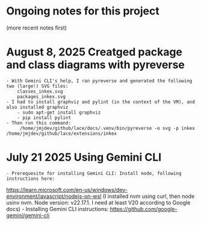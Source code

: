 # Ongoing notes for this project
(more recent notes first)

# August 8, 2025 Creatged package and class diagrams with pyreverse
    - With Gemini CLI's help, I ran pyreverse and generated the following two (large!) SVG files:
        classes_inkex.svg
        packages_inkex.svg
    - I had to install graphviz and pylint (in the context of the VM), and also installed graphviz
        - sudo apt-get install graphviz
        - pip install pylint
    - Then run this command:
         /home/jmjdev/github/lace/docs/.venv/bin/pyreverse -o svg -p inkex /home/jmjdev/github/lace/extensions/inkex

# July 21 2025 Using Gemini CLI
    - Prerequesite for installing Gemini CLI: Install node, following instructions here:
https://learn.microsoft.com/en-us/windows/dev-environment/javascript/nodejs-on-wsl
 (I installed nvm using curl, then node usinv nvm. Node version: v22.17.1. I need at least V20 according to Google docs)
    - Installing Gemini CLI instructions: https://github.com/google-gemini/gemini-cli
